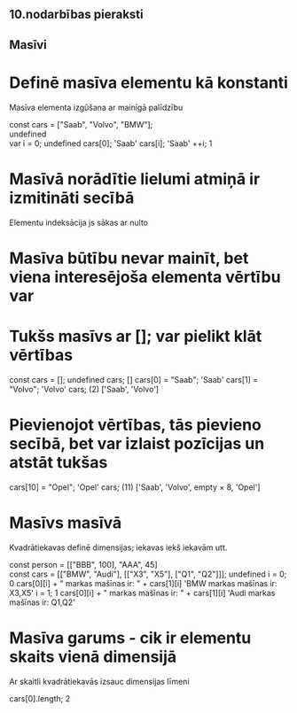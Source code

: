## 10.nodarbības pieraksti  

## Masīvi  

# Definē masīva elementu kā konstanti 
Masīva elementa izgūšana ar mainīgā palīdzību  

const cars = ["Saab", "Volvo", "BMW"];  
undefined  
var i = 0; 
undefined
cars[0]; 
'Saab'
cars[i]; 
'Saab'
++i;
1  

# Masīvā norādītie lielumi atmiņā ir izmitināti secībā
Elementu indeksācija js sākas ar nulto  

# Masīva būtību nevar mainīt, bet viena interesējoša elementa vērtību var  

# Tukšs masīvs ar []; var pielikt klāt vērtības  
const cars = []; 
undefined
cars; 
[]
cars[0] = "Saab"; 
'Saab'
cars[1] = "Volvo"; 
'Volvo'
cars; 
(2) ['Saab', 'Volvo']

# Pievienojot vērtības, tās pievieno secībā, bet var izlaist pozīcijas un atstāt tukšas  
cars[10] = "Opel"; 
'Opel'
cars; 
(11) ['Saab', 'Volvo', empty × 8, 'Opel']  

# Masīvs masīvā   
Kvadrātiekavas definē dimensijas; iekavas iekš iekavām utt.   

const person = [["BBB", 100], "AAA", 45]  
const cars = [["BMW", "Audi"], [["X3", "X5"], ["Q1", "Q2"]]];
undefined
i = 0; 
0
cars[0][i] + " markas mašīnas ir: " + cars[1][i]
'BMW markas mašīnas ir: X3,X5'
i = 1; 
1
cars[0][i] + " markas mašīnas ir: " + cars[1][i]
'Audi markas mašīnas ir: Q1,Q2'  

# Masīva garums - cik ir elementu skaits vienā dimensijā  
Ar skaitli kvadrātiekavās izsauc dimensijas līmeni  

cars[0].length; 
2

